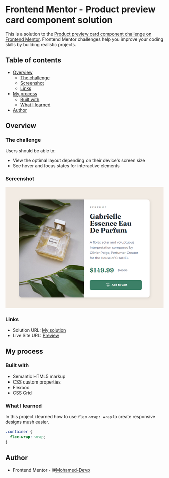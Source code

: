 # Frontend Mentor - Product preview card component solution

This is a solution to the [Product preview card component challenge on Frontend Mentor](https://www.frontendmentor.io/challenges/product-preview-card-component-GO7UmttRfa). Frontend Mentor challenges help you improve your coding skills by building realistic projects. 

## Table of contents

- [Overview](#overview)
  - [The challenge](#the-challenge)
  - [Screenshot](#screenshot)
  - [Links](#links)
- [My process](#my-process)
  - [Built with](#built-with)
  - [What I learned](#what-i-learned)
- [Author](#author)

## Overview

### The challenge

Users should be able to:

- View the optimal layout depending on their device's screen size
- See hover and focus states for interactive elements

### Screenshot

![Demo screenshot](screenshot.png)

### Links

- Solution URL: [My solution](https://www.frontendmentor.io/solutions/responsive-product-preview-card-jG78AY_Dsb)
- Live Site URL: [Preview](https://mohamed-devp.github.io/Responsive-product-review-card/)

## My process

### Built with

- Semantic HTML5 markup
- CSS custom properties
- Flexbox
- CSS Grid

### What I learned

In this project i learned how to use ```flex-wrap: wrap``` to create responsive designs mush easier.

```css
.container {
  flex-wrap: wrap;
}
```

## Author

- Frontend Mentor - [@Mohamed-Devp](https://www.frontendmentor.io/profile/Mohamed-Devp)